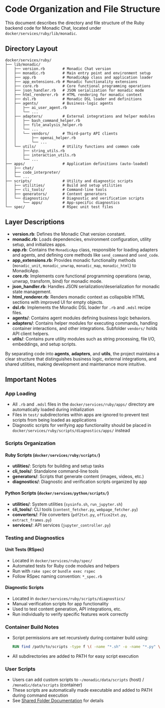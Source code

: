 # Code Organization and File Structure

This document describes the directory and file structure of the Ruby backend code for Monadic Chat, located under `docker/services/ruby/lib/monadic`.

## Directory Layout

```text
docker/services/ruby/
├── lib/monadic/
│   ├── version.rb        # Monadic Chat version
│   ├── monadic.rb        # Main entry point and environment setup
│   ├── app.rb            # MonadicApp class and application loader
│   ├── app_extensions.rb # Monadic functionality extensions
│   ├── core.rb           # Core functional programming operations
│   ├── json_handler.rb   # JSON serialization for monadic mode
│   ├── html_renderer.rb  # HTML rendering for monadic context
│   ├── dsl.rb            # Monadic DSL loader and definitions
│   ├── agents/           # Business-logic agents
│   │   ├── ai_user_agent.rb
│   │   └── ...
│   ├── adapters/         # External integrations and helper modules
│   │   ├── bash_command_helper.rb
│   │   ├── file_analysis_helper.rb
│   │   └── ...
│   │   └── vendors/      # Third-party API clients
│   │       ├── openai_helper.rb
│   │       └── ...
│   └── utils/            # Utility functions and common code
│       ├── string_utils.rb
│       ├── interaction_utils.rb
│       └── ...
├── apps/                 # Application definitions (auto-loaded)
│   ├── chat/
│   ├── code_interpreter/
│   └── ...
├── scripts/              # Utility and diagnostic scripts
│   ├── utilities/        # Build and setup utilities
│   ├── cli_tools/        # Command-line tools
│   ├── generators/       # Content generators
│   └── diagnostics/      # Diagnostic and verification scripts
│       └── apps/         # App-specific diagnostics
└── spec/                 # RSpec unit test files
```

## Layer Descriptions

- **version.rb**: Defines the Monadic Chat version constant.
- **monadic.rb**: Loads dependencies, environment configuration, utility setup, and initializes apps.
- **app.rb**: Contains the `MonadicApp` class, responsible for loading adapters and agents, and defining core methods like `send_command` and `send_code`.
- **app_extensions.rb**: Provides monadic functionality methods (`monadic_unit`, `monadic_unwrap`, `monadic_map`, `monadic_html`) to MonadicApp.
- **core.rb**: Implements core functional programming operations (wrap, unwrap, transform, bind) for monadic mode.
- **json_handler.rb**: Handles JSON serialization/deserialization for monadic state management.
- **html_renderer.rb**: Renders monadic context as collapsible HTML sections with improved UI for empty objects.
- **dsl.rb**: Implements the Monadic DSL loader for `.rb` and `.mdsl` recipe files.
- **agents/**: Contains agent modules defining business logic behaviors.
- **adapters/**: Contains helper modules for executing commands, handling container interactions, and other integrations. Subfolder `vendors/` holds API client helpers.
- **utils/**: Contains pure utility modules such as string processing, file I/O, embeddings, and setup scripts.

By separating code into **agents**, **adapters**, and **utils**, the project maintains a clear structure that distinguishes business logic, external integrations, and shared utilities, making development and maintenance more intuitive.

## Important Notes

### App Loading
- All `.rb` and `.mdsl` files in the `docker/services/ruby/apps/` directory are automatically loaded during initialization
- Files in `test/` subdirectories within apps are ignored to prevent test scripts from being loaded as applications
- Diagnostic scripts for verifying app functionality should be placed in `docker/services/ruby/scripts/diagnostics/apps/` instead

### Scripts Organization

#### Ruby Scripts (`docker/services/ruby/scripts/`)
- **utilities/**: Scripts for building and setup tasks
- **cli_tools/**: Standalone command-line tools
- **generators/**: Scripts that generate content (images, videos, etc.)
- **diagnostics/**: Diagnostic and verification scripts organized by app

#### Python Scripts (`docker/services/python/scripts/`)
- **utilities/**: System utilities (`sysinfo.sh`, `run_jupyter.sh`)
- **cli_tools/**: CLI tools (`content_fetcher.py`, `webpage_fetcher.py`)
- **converters/**: File converters (`pdf2txt.py`, `office2txt.py`, `extract_frames.py`)
- **services/**: API services (`jupyter_controller.py`)

### Testing and Diagnostics

#### Unit Tests (RSpec)
- Located in `docker/services/ruby/spec/`
- Automated tests for Ruby code modules and helpers
- Run with `rake spec` or `bundle exec rspec`
- Follow RSpec naming convention: `*_spec.rb`

#### Diagnostic Scripts
- Located in `docker/services/ruby/scripts/diagnostics/`
- Manual verification scripts for app functionality
- Used to test content generation, API integrations, etc.
- Run individually to verify specific features work correctly

### Container Build Notes
- Script permissions are set recursively during container build using:
  ```dockerfile
  RUN find /path/to/scripts -type f \( -name "*.sh" -o -name "*.py" \) -exec chmod +x {} \;
  ```
- All subdirectories are added to PATH for easy script execution

### User Scripts
- Users can add custom scripts to `~/monadic/data/scripts` (host) / `/monadic/data/scripts` (container)
- These scripts are automatically made executable and added to PATH during command execution
- See [Shared Folder Documentation](../docker-integration/shared-folder.md#scripts) for details